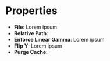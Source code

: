 

# Properties

- **File**: Lorem ipsum
- **Relative Path**: 
- **Enforce Linear Gamma**: Lorem ipsum
- **Flip Y**: Lorem ipsum
- **Purge Cache**: 



